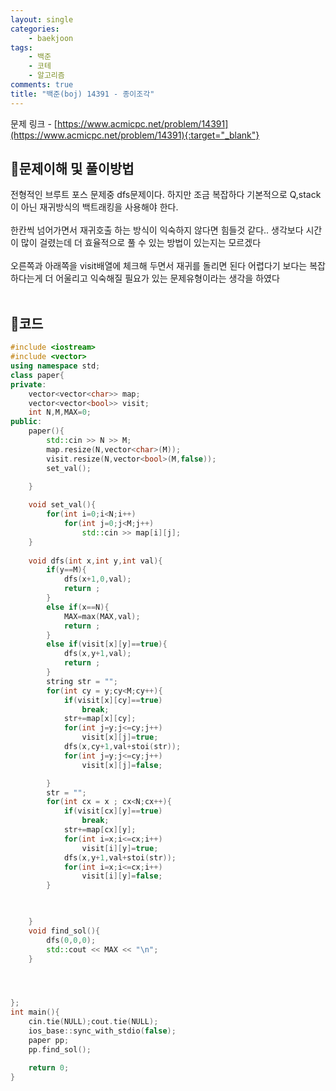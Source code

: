 ```yaml
---
layout: single
categories:
    - baekjoon
tags:
    - 백준
    - 코테
    - 알고리즘
comments: true
title: "백준(boj) 14391 - 종이조각"
---
```



문제 링크 - [https://www.acmicpc.net/problem/14391](https://www.acmicpc.net/problem/14391){:target="_blank"}

## 👀문제이해 및 풀이방법
전형적인 브루트 포스 문제중 dfs문제이다. 하지만 조금 복잡하다 기본적으로 Q,stack이 아닌 재귀방식의 백트래킹을 사용해야 한다.<br>
<br>
한칸씩 넘어가면서 재귀호출 하는 방식이 익숙하지 않다면 힘들것 같다.. 생각보다 시간이 많이 걸렸는데 더 효율적으로 풀 수 있는 방법이 있는지는 모르겠다<br>
<br>
오른쪽과 아래쪽을 visit배열에 체크해 두면서 재귀를 돌리면 된다 어렵다기 보다는 복잡하다는게 더 어울리고 익숙해질 필요가 있는 문제유형이라는 생각을 하였다<br>
<br>

## 📝코드
```cpp
#include <iostream>
#include <vector>
using namespace std;
class paper{
private:
    vector<vector<char>> map;
    vector<vector<bool>> visit;
    int N,M,MAX=0;
public:
    paper(){
        std::cin >> N >> M;
        map.resize(N,vector<char>(M));
        visit.resize(N,vector<bool>(M,false));
        set_val();
        
    }

    void set_val(){
        for(int i=0;i<N;i++)
            for(int j=0;j<M;j++)
                std::cin >> map[i][j];
    }
    
    void dfs(int x,int y,int val){
        if(y==M){
            dfs(x+1,0,val);
            return ;
        }
        else if(x==N){
            MAX=max(MAX,val);
            return ;
        }
        else if(visit[x][y]==true){
            dfs(x,y+1,val);
            return ;
        }
        string str = "";
        for(int cy = y;cy<M;cy++){
            if(visit[x][cy]==true)
                break;
            str+=map[x][cy];
            for(int j=y;j<=cy;j++)
                visit[x][j]=true;
            dfs(x,cy+1,val+stoi(str));
            for(int j=y;j<=cy;j++)
                visit[x][j]=false;

        }
        str = "";
        for(int cx = x ; cx<N;cx++){
            if(visit[cx][y]==true)
                break;
            str+=map[cx][y];
            for(int i=x;i<=cx;i++)
                visit[i][y]=true;
            dfs(x,y+1,val+stoi(str));
            for(int i=x;i<=cx;i++)
                visit[i][y]=false;
        }
        


    }
    void find_sol(){
        dfs(0,0,0);
        std::cout << MAX << "\n";
    }




};
int main(){
    cin.tie(NULL);cout.tie(NULL);
    ios_base::sync_with_stdio(false);
    paper pp;
    pp.find_sol();

    return 0;
}
```